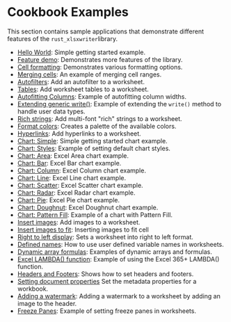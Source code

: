 # Cookbook Examples

This section contains sample applications that demonstrate different features of
the `rust_xlsxwriter`library.

- [Hello World](./hello_world.md): Simple getting started example.
- [Feature demo](./demo.md): Demonstrates more features of the library.
- [Cell formatting](./formatting.md): Demonstrates various formatting options.
- [Merging cells](./merge_range.md): An example of merging cell ranges.
- [Autofilters](./autofilter.md): Add an autofilter to a worksheet.
- [Tables](./tables.md): Add worksheet tables to a worksheet.
- [Autofitting Columns](./autofit.md): Example of autofitting column widths.
- [Extending generic write()](./generic_write.md): Example of extending the `write()` method to handle user data types.
- [Rich strings](./rich_strings.md): Add multi-font "rich" strings to a worksheet.
- [Format colors](./colors.md): Creates a palette of the available colors.
- [Hyperlinks](./hyperlinks.md): Add hyperlinks to a worksheet.
- [Chart: Simple](./simple_chart.md): Simple getting started chart example.
- [Chart: Styles](./chart_styles.md): Example of setting default chart styles.
- [Chart: Area](./area_chart.md): Excel Area chart example.
- [Chart: Bar](./bar_chart.md): Excel Bar chart example.
- [Chart: Column](./column_chart.md): Excel Column chart example.
- [Chart: Line](./line_chart.md): Excel Line chart example.
- [Chart: Scatter](./scatter_chart.md): Excel Scatter chart example.
- [Chart: Radar](./radar_chart.md): Excel Radar chart example.
- [Chart: Pie](./pie_chart.md): Excel Pie chart example.
- [Chart: Doughnut](./doughnut_chart.md): Excel Doughnut chart example.
- [Chart: Pattern Fill](./chart_pattern.md): Example of a chart with Pattern Fill.
- [Insert images](./images.md): Add images to a worksheet.
- [Insert images to fit](./insert_image_to_fit.md): Inserting images to fit cell
- [Right to left display](./right_to_left.md): Sets a worksheet into right to left format.
- [Defined names](./defined_names.md): How to use user defined variable names in worksheets.
- [Dynamic array formulas](./dynamic_arrays.md): Examples of dynamic arrays and formulas.
- [Excel LAMBDA() function](./lambda.md): Example of using the Excel 365+ LAMBDA() function.
- [Headers and Footers](./headers.md): Shows how to set headers and footers.
- [Setting document properties](./doc_properties.md) Set the metadata properties for a workbook.
- [Adding a watermark](./watermark.md): Adding a watermark to a worksheet by adding an image to the header.
- [Freeze Panes](./panes.md): Example of setting freeze panes in worksheets.
